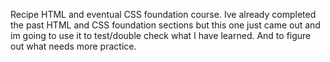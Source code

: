 Recipe HTML and eventual CSS foundation course. Ive already completed the past HTML and CSS foundation sections but this one just came out and im going to use it to test/double check what I have learned. And to figure out what needs more practice.